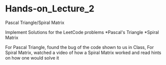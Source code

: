 # Hands-on_Lecture_2
Pascal Triangle/Spiral Matrix

Implement Solutions for the LeetCode problems 
*Pascal's Triangle 
*Spiral Matrix

For Pascal Triangle, found the bug of the code shown to us in Class, For Spiral Matrix, watched a video of how a Spiral Matrix worked and read hints on how one would solve it
